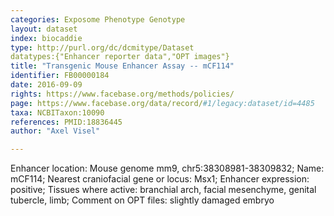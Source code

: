 ```yaml
---
categories: Exposome Phenotype Genotype
layout: dataset  
index: biocaddie  
type: http://purl.org/dc/dcmitype/Dataset  
datatypes:{"Enhancer reporter data","OPT images"}  
title: "Transgenic Mouse Enhancer Assay -- mCF114"  
identifier: FB00000184  
date: 2016-09-09  
rights: https://www.facebase.org/methods/policies/  
page: https://www.facebase.org/data/record/#1/legacy:dataset/id=4485  
taxa: NCBITaxon:10090  
references: PMID:18836445  
author: "Axel Visel"  

---
```

 Enhancer location: Mouse genome mm9, chr5:38308981-38309832; Name: mCF114; Nearest craniofacial gene or locus: Msx1; Enhancer expression: positive; Tissues where active: branchial arch, facial mesenchyme, genital tubercle, limb; Comment on OPT files: slightly damaged embryo 
